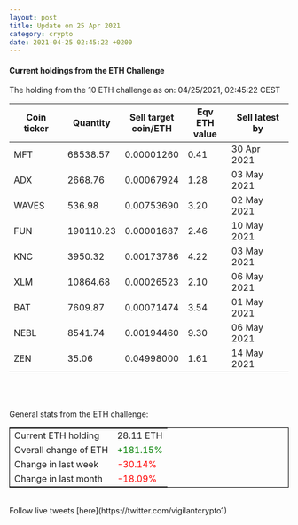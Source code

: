 ```yaml
---
layout: post
title: Update on 25 Apr 2021
category: crypto
date: 2021-04-25 02:45:22 +0200
---
```

<!-- Global site tag (gtag.js) - Google Analytics -->
<script async src="https://www.googletagmanager.com/gtag/js?id=UA-103831149-5"></script>
<script>
  window.dataLayer = window.dataLayer || [];
  function gtag(){dataLayer.push(arguments);}
  gtag('js', new Date());

  gtag('config', 'UA-103831149-5');
</script>


#### Current holdings from the ETH Challenge

The holding from the 10 ETH challenge as on: 04/25/2021, 02:45:22 CEST

|Coin ticker|Quantity|Sell target<br>coin/ETH|Eqv ETH<br>value|Sell latest by|
|-----------|--------|-----------|-----------|--------------|
MFT|68538.57|  0.00001260|0.41|30 Apr 2021|
ADX|2668.76|  0.00067924|1.28|03 May 2021|
WAVES|536.98|  0.00753690|3.20|02 May 2021|
FUN|190110.23|  0.00001687|2.46|10 May 2021|
KNC|3950.32|  0.00173786|4.22|03 May 2021|
XLM|10864.68|  0.00026523|2.10|06 May 2021|
BAT|7609.87|  0.00071474|3.54|01 May 2021|
NEBL|8541.74|  0.00194460|9.30|06 May 2021|
ZEN|35.06|  0.04998000|1.61|14 May 2021|

<br>
<br>
<br>
General stats from the ETH challenge:

<table style="border:1px solid black;margin-left:auto;margin-right:auto;">
	<tbody>
	<tr>
		<td>Current ETH holding</td>
		<td>     28.11 ETH</td>
	</tr>
	<tr>
		<td>Overall change of ETH</td>
		<td><font color="green">+181.15%</font></td>
	</tr>
	<tr>
		<td>Change in last week</td>
		<td><font color="red">-30.14%</font></td>
	</tr>
	<tr>
		<td>Change in last month</td>
		<td><font color="red">-18.09%</font></td>
	</tr>
	</tbody>
</table>

<br>
Follow live tweets [here](https://twitter.com/vigilantcrypto1)
<br>
<br>
